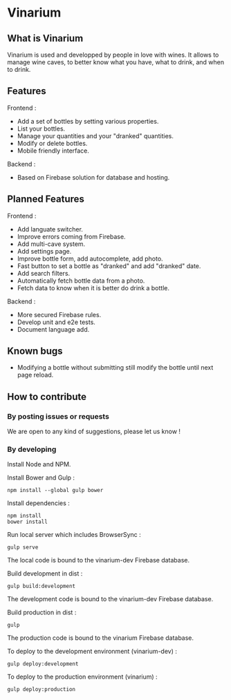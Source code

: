 Vinarium
========

## What is Vinarium

Vinarium is used and developped by people in love with wines.
It allows to manage wine caves, to better know what you have, what to drink, and when to drink.

## Features

Frontend :

* Add a set of bottles by setting various properties.
* List your bottles.
* Manage your quantities and your "dranked" quantities.
* Modify or delete bottles.
* Mobile friendly interface.

Backend :

* Based on Firebase solution for database and hosting.

## Planned Features

Frontend :

* Add languate switcher.
* Improve errors coming from Firebase.
* Add multi-cave system.
* Add settings page.
* Improve bottle form, add autocomplete, add photo.
* Fast button to set a bottle as "dranked" and add "dranked" date.
* Add search filters.
* Automatically fetch bottle data from a photo.
* Fetch data to know when it is better do drink a bottle.

Backend :

* More secured Firebase rules.
* Develop unit and e2e tests.
* Document language add.

## Known bugs

* Modifying a bottle without submitting still modify the bottle until next page reload.

## How to contribute

### By posting issues or requests

We are open to any kind of suggestions, please let us know !

### By developing

Install Node and NPM.

Install Bower and Gulp :

```
npm install --global gulp bower
```

Install dependencies :

```
npm install
bower install
```

Run local server which includes BrowserSync :

```
gulp serve
```

The local code is bound to the vinarium-dev Firebase database.

Build development in dist :

```
gulp build:development
```

The development code is bound to the vinarium-dev Firebase database.

Build production in dist :

```
gulp
```

The production code is bound to the vinarium Firebase database.

To deploy to the development environment (vinarium-dev) :

```
gulp deploy:development
```

To deploy to the production environment (vinarium) :

```
gulp deploy:production
```
